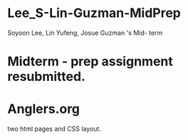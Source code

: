 # Lee_S-Lin-Guzman-MidPrep

Soyoon Lee, Lin Yufeng, Josue Guzman 's Mid- term

# Midterm - prep assignment resubmitted.
# Anglers.org

two html pages and CSS layout.
